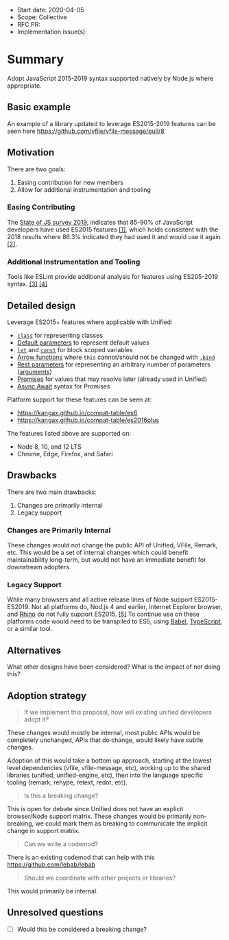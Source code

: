 *   Start date: 2020-04-05
*   Scope: Collective
*   RFC PR: <!-- leave this empty -->
*   Implementation issue(s): <!-- leave this empty -->

# Summary

Adopt JavaScript 2015-2019 syntax supported natively by Node.js where appropriate.

## Basic example

An example of a library updated to leverage ES2015-2019 features can be seen here <https://github.com/vfile/vfile-message/pull/8>

## Motivation

There are two goals:
1. Easing contribution for new members
2. Allow for additional instrumentation and tooling

### Easing Contributing

The [State of JS survey 2019](https://2019.stateofjs.com/), indicates that 85-90% of JavaScript developers have used ES2015 features [[1]](https://2018.stateofjs.com/javascript-flavors/es6/), which holds consistent with the 2018 results where 86.3% indicated they had used it and would use it again [[2]](https://2018.stateofjs.com/javascript-flavors/es6/).

### Additional Instrumentation and Tooling

Tools like ESLint provide additional analysis for features using ES205-2019 syntax. [[3]](https://eslint.org/docs/rules/#ecmascript-6) [[4]](https://github.com/xjamundx/eslint-plugin-promise)

## Detailed design

Leverage ES2015+ features where applicable with Unified:
* [`class`](https://developer.mozilla.org/en-US/docs/Web/JavaScript/Reference/Statements/class) for representing classes
* [Default parameters](https://developer.mozilla.org/en-US/docs/Web/JavaScript/Reference/Functions/Default_parameters) to represent default values
* [`let`](https://developer.mozilla.org/en-US/docs/Web/JavaScript/Reference/Statements/let) and [`const`](https://developer.mozilla.org/en-US/docs/Web/JavaScript/Reference/Statements/const) for block scoped variables
* [Arrow functions](https://developer.mozilla.org/en-US/docs/Web/JavaScript/Reference/Functions/Arrow_functions) where `this` cannot/should not be changed with [`.bind`](https://developer.mozilla.org/en-US/docs/Web/JavaScript/Reference/Global_Objects/Function/bind)
* [Rest parameters](https://developer.mozilla.org/en-US/docs/Web/JavaScript/Reference/Functions/rest_parameters) for representing an arbitrary number of parameters ([arguments](https://developer.mozilla.org/en-US/docs/Web/JavaScript/Reference/Functions/arguments))
* [Promises](https://developer.mozilla.org/en-US/docs/Web/JavaScript/Reference/Global_Objects/Promise) for values that may resolve later (already used in Unified)
* [Async Await](https://developer.mozilla.org/en-US/docs/Web/JavaScript/Reference/Statements/async_function) syntax for Promises

Platform support for these features can be seen at:
* <https://kangax.github.io/compat-table/es6>
* <https://kangax.github.io/compat-table/es2016plus>

The features listed above are supported on:
* Node 8, 10, and 12 LTS
* Chrome, Edge, Firefox, and Safari

## Drawbacks

There are two main drawbacks:
1. Changes are primarily internal
2. Legacy support

### Changes are Primarily Internal

These changes would not change the public API of Unified, VFile, Remark, etc.
This would be a set of internal changes which could benefit maintainability long-term, but would not have an immediate benefit for downstream adopters.

### Legacy Support

While many browsers and all active release lines of Node support ES2015-ES2019.
Not all platforms do, Nod.js 4 and earlier, Internet Explorer browser, and [Rhino](https://github.com/mozilla/rhino) do not fully support ES2015. [[5]](https://kangax.github.io/compat-table/es6/)
To continue use on these platforms code would need to be transpiled to ES5, using [Babel](https://babeljs.io), [TypeScript](https://www.typescriptlang.org/), or a similar tool.

## Alternatives

What other designs have been considered?
What is the impact of not doing this?

## Adoption strategy

> If we implement this proposal, how will existing unified developers adopt it?

These changes would mostly be internal, most public APIs would be completely unchanged, APIs that do change, would likely have subtle changes.

Adoption of this would take a bottom up approach, starting at the lowest level dependencies (vfile, vfile-message, etc), working up to the shared libraries (unified, unified-engine, etc), then into the language specific tooling (remark, rehype, retext, redot, etc).

> Is this a breaking change?

This is open for debate since Unified does not have an explicit browser/Node support matrix.
These changes would be primarily non-breaking, we could mark them as breaking to communicate the implicit change in support matrix.

> Can we write a codemod?

There is an existing codemod that can help with this <https://github.com/lebab/lebab>

> Should we coordinate with other projects or libraries?

This would primarily be internal.

## Unresolved questions

- [ ] Would this be considered a breaking change?
